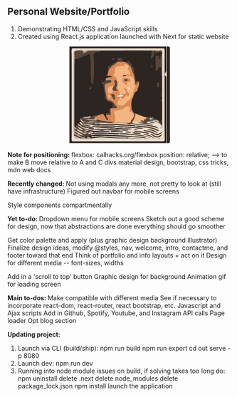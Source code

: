 ## Personal Website/Portfolio

1. Demonstrating HTML/CSS and JavaScript skills
2. Created using React.js application launched with Next for static website

<p align="center">
  <img src="./static/genImages/3-color-trace.png" aria-label="Profile Image" />
</p>

<b> Note for positioning: </b>
  flexbox: calhacks.org/flexbox
  position: relative; --> to make B move relative to A and C divs
  material design, bootstrap, css tricks, mdn web docs

<b> Recently changed: </b>
  Not using modals any more, not pretty to look at (still have infrastructure)
  Figured out navbar for mobile screens

  Style components compartmentally

<b> Yet to-do: </b>
  Dropdown menu for mobile screens
  Sketch out a good scheme for design, now that abstractions are done everything should go smoother

  Get color palette and apply (plus graphic design background Illustrator)
  Finalize design ideas, modify @styles, nav, welcome, intro, contactme, and footer toward that end
  Think of portfolio and info layouts + act on it
  Design for different media -- font-sizes, widths

  Add in a 'scroll to top' button
  Graphic design for background
  Animation gif for loading screen

<b> Main to-dos: </b>
  Make compatible with different media
  See if necessary to incorporate react-dom, react-router, react bootstrap, etc.
  Javascript and Ajax scripts
  Add in Github, Spotify, Youtube, and Instagram API calls
  Page loader
  Opt blog section

<b> Updating project: </b>
  1. Launch via CLI (build/ship):
     npm run build
     npm run export
     cd out
     serve -p 8080
  2. Launch dev:
     npm run dev
  3. Running into node module issues on build, if solving takes too long do:
     npm uninstall
     delete .next
     delete node_modules
     delete package_lock.json
     npm install
     launch the application
